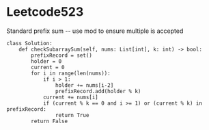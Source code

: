 # Leetcode523

Standard prefix sum -- use mod to ensure multiple is accepted

```
class Solution:
    def checkSubarraySum(self, nums: List[int], k: int) -> bool:
        prefixRecord = set()
        holder = 0
        current = 0
        for i in range(len(nums)):
            if i > 1:
                holder += nums[i-2]
                prefixRecord.add(holder % k)
            current += nums[i]
            if (current % k == 0 and i >= 1) or (current % k) in prefixRecord:
                return True
        return False
```